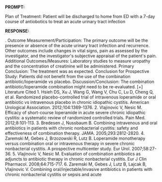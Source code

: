 **PROMPT:**

Plan of Treatment:  Patient will be discharged to home from ED with a 7-day course of antiobotics to treat an acute urinary tract infection

**RESPONSE:**

 .  Outcome Measurement/Participation: The primary outcome will be the presence or absence of the acute urinary tract infection and recurrence. Other outcomes include changes in vital signs, pain as assessed by the investigator, and the investigator's subjective appraisal of the patient's pain.  Additional Outcomes/Measures: Laboratory studies to measure uropathy and the concentration of creatinine will be administered.  Primary Conclusion: The treatment was as expected.  Conclusion for Prospective Study: Patients did not benefit from the use of the combination antibiotic/loperamide vs placebo.  Discussion/Conclusion: The combination antibiotic/loperamide combination might need to be re-evaluated.  [+] Literature Cited  1. Hsieh DS, Xu J, Wang G, Wang V, Chu C, Lu D, Cheng Q, et al. Randomized placebo-controlled trial of intravenous loperamide or oral antibiotic vs intravenous placebo in chronic idiopathic cystitis. American Urological Association. 2012;104:1369-1376.  2. Vlajinovic V, Nesic M. Efficacy of short-course loperamide in acute severe chronic idiopathic cystitis: a systematic review of randomized controlled trials. Pain Med. 2012;8:101-113.  3. Bredesen J, Nussbaum B. Combining intravenous and oral antibiotics in patients with chronic nonbacterial cystitis: safety and effectiveness of combination therapy. JAMA. 2005;293:2812-2820.  4. Zaremski M, Gebes J, Brzozowski R, Lutz B. Loperamide monotherapy versus combination oral or intravenous therapy in severe chronic nonbacterial cystitis. A prospective multicenter study. Eur Urol. 2007;58:27-36.  5. Vlajinovic V, Nesic M. Evaluation of combination antibiotics as adjuncts to antibiotic therapy in chronic nonbacterial cystitis. Eur J Clin Pharmacol. 2008;64:715-717.  6. Zaremski M, Gebes J, Lutz B, Lajcak B, Vlajinovic V. Combining oral/injectable/invasive antibiotics in patients with chronic nonbacterial cystitis or sepsis and acute